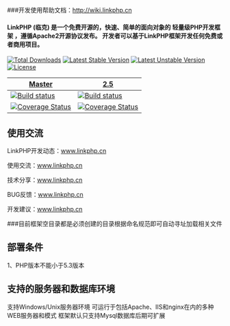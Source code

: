 ###开发使用帮助文档：http://wiki.linkphp.cn
#### LinkPHP (临克) 是一个免费开源的，快速、简单的面向对象的 轻量级PHP开发框架 ，遵循Apache2开源协议发布。 开发者可以基于LinkPHP框架开发任何免费或者商用项目。

<p><a href="https://packagist.org/packages/topthink/think"><img src="https://camo.githubusercontent.com/438174d2220ebe8b6fad43ab1b66f355b6e0e41f/68747470733a2f2f706f7365722e707567782e6f72672f746f707468696e6b2f7468696e6b2f646f776e6c6f616473" alt="Total Downloads" data-canonical-src="https://poser.pugx.org/topthink/think/downloads" style="max-width:100%;"></a>
<a href="https://packagist.org/packages/topthink/think"><img src="https://camo.githubusercontent.com/01b029d088b0829e33b68d0670955443bea83fa0/68747470733a2f2f706f7365722e707567782e6f72672f746f707468696e6b2f7468696e6b2f762f737461626c65" alt="Latest Stable Version" data-canonical-src="https://poser.pugx.org/topthink/think/v/stable" style="max-width:100%;"></a>
<a href="https://packagist.org/packages/topthink/think"><img src="https://camo.githubusercontent.com/df2890cc265e865a12bcb19c9737eeac24d158df/68747470733a2f2f706f7365722e707567782e6f72672f746f707468696e6b2f7468696e6b2f762f756e737461626c65" alt="Latest Unstable Version" data-canonical-src="https://poser.pugx.org/topthink/think/v/unstable" style="max-width:100%;"></a>
<a href="https://packagist.org/packages/topthink/think"><img src="https://camo.githubusercontent.com/5a2add74d1bcf3adfe68a0f6fee2c661b28e74a5/68747470733a2f2f706f7365722e707567782e6f72672f746f707468696e6b2f7468696e6b2f6c6963656e7365" alt="License" data-canonical-src="https://poser.pugx.org/topthink/think/license" style="max-width:100%;"></a></p>


<table><thead><tr><th><a href="https://travis-ci.org/doctrine/doctrine2" rel="nofollow noopener external">Master</a></th>
<th><a href="https://github.com/doctrine/doctrine2/tree/2.5" rel="nofollow noopener external">2.5</a></th>
</tr></thead><tbody><tr><td><a href="https://travis-ci.org/doctrine/doctrine2" rel="nofollow noopener external"><img src="https://camo.githubusercontent.com/e7918d2335138dd7ab0a64ae1d65e80970e27661/68747470733a2f2f696d672e736869656c64732e696f2f7472617669732f646f637472696e652f646f637472696e65322f6d61737465722e7376673f7374796c653d666c61742d737175617265" alt="Build status"></a></td>
<td><a href="https://github.com/doctrine/doctrine2/tree/2.5" rel="nofollow noopener external"><img src="https://camo.githubusercontent.com/48e4352189a72689e71e8cc33216a33fada40849/68747470733a2f2f696d672e736869656c64732e696f2f7472617669732f646f637472696e652f646f637472696e65322f322e352e7376673f7374796c653d666c61742d737175617265" alt="Build status"></a></td>
</tr><tr><td><a href="https://scrutinizer-ci.com/g/doctrine/doctrine2/?branch=master" rel="nofollow noopener external"><img src="https://camo.githubusercontent.com/5e6a50d492bf6f3eb2682dde2bcdfbebf0527e61/68747470733a2f2f696d672e736869656c64732e696f2f7363727574696e697a65722f636f7665726167652f672f646f637472696e652f646f637472696e65322f6d61737465722e7376673f7374796c653d666c61742d737175617265" alt="Coverage Status"></a></td>
<td><a href="https://scrutinizer-ci.com/g/doctrine/doctrine2/?branch=2.5" rel="nofollow noopener external"><img src="https://camo.githubusercontent.com/1a7a49acaf778c887518f4ffcddaabb36f094bd2/68747470733a2f2f696d672e736869656c64732e696f2f7363727574696e697a65722f636f7665726167652f672f646f637472696e652f646f637472696e65322f322e352e7376673f7374796c653d666c61742d737175617265" alt="Coverage Status"></a></td>
</tr></tbody></table>


## **使用交流**
LinkPHP开发动态：www.linkphp.cn

使用交流：www.linkphp.cn

技术分享：www.linkphp.cn

BUG反馈：www.linkphp.cn

开发建议：www.linkphp.cn

###目前框架空目录都是必须创建的目录根据命名规范即可自动寻址加载相关文件

## **部署条件**
1、PHP版本不能小于5.3版本

## **支持的服务器和数据库环境**

支持Windows/Unix服务器环境
可运行于包括Apache、IIS和nginx在内的多种WEB服务器和模式
框架默认只支持Mysql数据库后期可扩展

